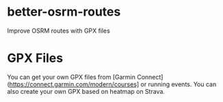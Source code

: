 # better-osrm-routes

Improve OSRM routes with GPX files

# GPX Files

You can get your own GPX files from [Garmin Connect](https://connect.garmin.com/modern/courses] or running events. You can also create your own GPX based on heatmap on Strava.
